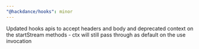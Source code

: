 ```yaml
---
"@hackdance/hooks": minor
---
```


Updated hooks apis to accept headers and body and deprecated context on the startStream methods - ctx will still pass through as default on the use invocation
